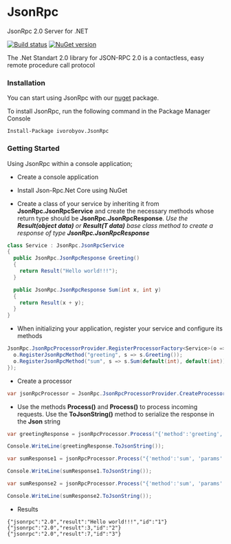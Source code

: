 # JsonRpc
JsonRpc 2.0 Server for .NET

[![Build status](https://ci.appveyor.com/api/projects/status/bwj74ss7g2njhgdp/branch/master?svg=true)](https://ci.appveyor.com/project/ivorobyov/jsonrpc/branch/master) [![NuGet version](https://badge.fury.io/nu/ivorobyov.JsonRpc.svg)](https://badge.fury.io/nu/ivorobyov.JsonRpc)

The .Net Standart 2.0 library for JSON-RPC 2.0 is a contactless, easy remote procedure call protocol

### Installation

You can start using JsonRpc with our [nuget](https://www.nuget.org/packages/ivorobyov.JsonRpc/) package.

To install JsonRpc, run the following command in the Package Manager Console

```
Install-Package ivorobyov.JsonRpc
```

### Getting Started

Using JsonRpc within a console application;

* Create a console application
* Install Json-Rpc.Net Core using NuGet

* Create a class of your service by inheriting it from **JsonRpc.JsonRpcService** and create the necessary methods whose return type should be **JsonRpc.JsonRpcResponse**. *Use the **Result(object data)** or **Result<T>(T data)** base class method to create a response of type **JsonRpc.JsonRpcResponse***

```c#
class Service : JsonRpc.JsonRpcService
{
  public JsonRpc.JsonRpcResponse Greeting()
  {
    return Result("Hello world!!!");
  }

  public JsonRpc.JsonRpcResponse Sum(int x, int y)
  {
    return Result(x + y);
  }
}
```



* When initializing your application, register your service and configure its methods

```c#
JsonRpc.JsonRpcProcessorProvider.RegisterProcessorFactory<Service>(o => {
  o.RegisterJsonRpcMethod("greeting", s => s.Greeting());
  o.RegisterJsonRpcMethod("sum", s => s.Sum(default(int), default(int)));
});
```

* Create a processor

```c#
var jsonRpcProcessor = JsonRpc.JsonRpcProcessorProvider.CreateProcessor<Service>();
```

* Use the methods **Process()** and **Process<TResult>()** to process incoming requests. Use the **ToJsonString()** method to serialize the response in the **Json** string

```c#
var greetingResponse = jsonRpcProcessor.Process("{'method':'greeting', 'id': 1}");

Console.WriteLine(greetingResponse.ToJsonString());

var sumResponse1 = jsonRpcProcessor.Process("{'method':'sum', 'params': [1,2], 'id': 2}");

Console.WriteLine(sumResponse1.ToJsonString());

var sumResponse2 = jsonRpcProcessor.Process("{'method':'sum', 'params': { 'x':3, 'y':4 }, 'id': 3}");

Console.WriteLine(sumResponse2.ToJsonString());
```

* Results 

```
{"jsonrpc":"2.0","result":"Hello world!!!","id":"1"}
{"jsonrpc":"2.0","result":3,"id":"2"}
{"jsonrpc":"2.0","result":7,"id":"3"}
```
